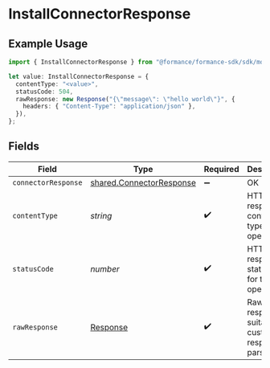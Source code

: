 # InstallConnectorResponse

## Example Usage

```typescript
import { InstallConnectorResponse } from "@formance/formance-sdk/sdk/models/operations";

let value: InstallConnectorResponse = {
  contentType: "<value>",
  statusCode: 504,
  rawResponse: new Response("{\"message\": \"hello world\"}", {
    headers: { "Content-Type": "application/json" },
  }),
};
```

## Fields

| Field                                                                       | Type                                                                        | Required                                                                    | Description                                                                 |
| --------------------------------------------------------------------------- | --------------------------------------------------------------------------- | --------------------------------------------------------------------------- | --------------------------------------------------------------------------- |
| `connectorResponse`                                                         | [shared.ConnectorResponse](../../../sdk/models/shared/connectorresponse.md) | :heavy_minus_sign:                                                          | OK                                                                          |
| `contentType`                                                               | *string*                                                                    | :heavy_check_mark:                                                          | HTTP response content type for this operation                               |
| `statusCode`                                                                | *number*                                                                    | :heavy_check_mark:                                                          | HTTP response status code for this operation                                |
| `rawResponse`                                                               | [Response](https://developer.mozilla.org/en-US/docs/Web/API/Response)       | :heavy_check_mark:                                                          | Raw HTTP response; suitable for custom response parsing                     |